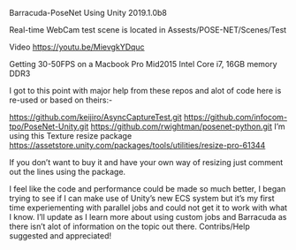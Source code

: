 Barracuda-PoseNet
Using Unity 2019.1.0b8

Real-time WebCam test scene is located in Assests/POSE-NET/Scenes/Test

Video https://youtu.be/MievgkYDquc

Getting 30-50FPS on a Macbook Pro Mid2015 Intel Core i7, 16GB memory DDR3

I got to this point with major help from these repos and alot of code here is re-used or based on theirs:-

https://github.com/keijiro/AsyncCaptureTest.git
https://github.com/infocom-tpo/PoseNet-Unity.git
https://github.com/rwightman/posenet-python.git
I’m using this Texture resize package https://assetstore.unity.com/packages/tools/utilities/resize-pro-61344

If you don’t want to buy it and have your own way of resizing just comment out the lines using the package.

I feel like the code and performance could be made so much better, I began trying to see if I can make use of Unity’s new ECS system but it’s my first time experiementing with parallel jobs and could not get it to work with what I know. I’ll update as I learn more about using custom jobs and Barracuda as there isn’t alot of information on the topic out there. Contribs/Help suggested and appreciated!
